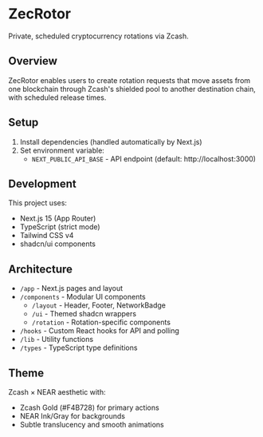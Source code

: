# ZecRotor

Private, scheduled cryptocurrency rotations via Zcash.

## Overview

ZecRotor enables users to create rotation requests that move assets from one blockchain through Zcash's shielded pool to another destination chain, with scheduled release times.

## Setup

1. Install dependencies (handled automatically by Next.js)
2. Set environment variable:
   - `NEXT_PUBLIC_API_BASE` - API endpoint (default: http://localhost:3000)

## Development

This project uses:
- Next.js 15 (App Router)
- TypeScript (strict mode)
- Tailwind CSS v4
- shadcn/ui components

## Architecture

- `/app` - Next.js pages and layout
- `/components` - Modular UI components
  - `/layout` - Header, Footer, NetworkBadge
  - `/ui` - Themed shadcn wrappers
  - `/rotation` - Rotation-specific components
- `/hooks` - Custom React hooks for API and polling
- `/lib` - Utility functions
- `/types` - TypeScript type definitions

## Theme

Zcash × NEAR aesthetic with:
- Zcash Gold (#F4B728) for primary actions
- NEAR Ink/Gray for backgrounds
- Subtle translucency and smooth animations
